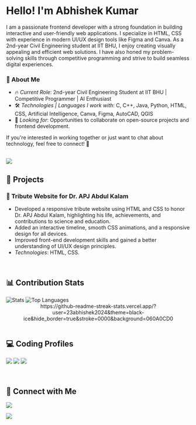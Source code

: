 <!--------------------------------------------------------------------------ABOUT-------------------------------------------------------------------------------->
<h1 align="left">Hello! I'm Abhishek Kumar</h1>

<p>I am a passionate frontend developer with a strong foundation in building interactive and user-friendly web applications. I specialize in HTML, CSS with experience in modern UI/UX design tools like Figma and Canva. As a 2nd-year Civil Engineering student at IIT BHU, I enjoy creating visually appealing and efficient web solutions. I have also honed my problem-solving skills through competitive programming and strive to build seamless digital experiences.</p>

### 🔹 About Me
- 🔥 *Current Role*: 2nd-year Civil Engineering Student at IIT BHU | Competitive Programmer | AI Enthusiast
- 🛠 *Technologies | Languages I work with*: C, C++, Java, Python, HTML, CSS, Artificial Intelligence, Canva, Figma, AutoCAD, QGIS
- 🚀 *Looking for*: Opportunities to collaborate on open-source projects and frontend development.

<p>If you're interested in working together or just want to chat about technology, feel free to connect! 🚀</p>

<br>
<img src="https://komarev.com/ghpvc/?username=AbhishekKumar&color=blue" />

<br>

<!-------------------------------------------------------------------------PROJECTS-------------------------------------------------------------------------------->

## 🚀 Projects

### 🔹 Tribute Website for Dr. APJ Abdul Kalam
- Developed a responsive tribute website using HTML and CSS to honor Dr. APJ Abdul Kalam, highlighting his life, achievements, and contributions to science and education.
- Added an interactive timeline, smooth CSS animations, and a responsive design for all devices.
- Improved front-end development skills and gained a better understanding of UI/UX design principles.
- *Technologies*: HTML, CSS.

<br>

## 📊 Contribution Stats
<img alt="Stats" src="https://github-readme-stats.vercel.app/api?username=23abhishek2024&show_icons=true&count_private=true&theme=react&hide_border=true&bg_color=0D1117" />
<img alt="Top Languages" src="https://github-readme-stats.vercel.app/api/top-langs/?username=23abhishek2024&langs_count=8&count_private=true&layout=compact&theme=react&hide_border=true&bg_color=0D1117" />
<div align="center">
<!--   <img src="https://github-readme-streak-stats.herokuapp.com/?user=23abhishek2024&theme=black-ice&hide_border=true&stroke=0000&background=060A0CD0" alt="Beautiful Edit"/>  -->
<!-- <img src="https://github-readme-streak-stats.herokuapp.com/?user=23abhishek2024&theme=black-ice&hide_border=true&stroke=0000&background=060A0CD0" alt="Beautiful Edit"/> -->
https://github-readme-streak-stats.vercel.app/?user=23abhishek2024&theme=black-ice&hide_border=true&stroke=0000&background=060A0CD0


</div>

<br>

## 💻 Coding Profiles
<a href="https://codeforces.com/profile/23_abhishek_24"><img src="https://img.shields.io/badge/codeforces-%231F8ACB.svg?style=for-the-badge&logo=codeforces&logoColor=white"></a>
<a href="https://leetcode.com/23_abhishek_2024/"><img src="https://img.shields.io/badge/leetcode-D14836.svg?style=for-the-badge&logo=leetcode&logoColor=white"></img></a>
<a href="https://auth.geeksforgeeks.org/user/abhisheprlx"><img src="https://img.shields.io/badge/geeksforgeeks-%D14836.svg?style=for-the-badge&logo=geeksforgeeks&logoColor=white"></img></a>

<br>

## 🔗 Connect with Me
<a href="https://www.linkedin.com/in/abhishek-kumar-17444b282/"><img src="https://img.shields.io/badge/linkedin-%230077B5.svg?style=for-the-badge&logo=linkedin&logoColor=white"></img></a>
<!-- <a href="https://twitter.com/AbhishekKumar"><img src="https://img.shields.io/badge/twitter-%230077B5.svg?style=for-the-badge&logo=twitter&logoColor=white"></img></a> -->
<a href="mailto:abhishek78579@gmail.com"><img src="https://img.shields.io/badge/GMAIL-D14836?style=for-the-badge&logo=gmail&logoColor=white"></img></a>
<!-- <a href="https://medium.com/@abhishekkumar"><img src="https://img.shields.io/badge/Medium-D14836?style=for-the-badge&logo=medium&logoColor=white"></img></a> -->
